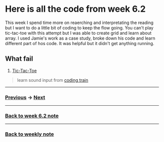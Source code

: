 # Here is all the code from week 6.2
This week I spend time more on reaerching and interpretating the reading but I want to do a little bit of coding to keep the flow going. You can't play tic-tac-toe with this attempt but I was able to create grid and learn about array. I used Jamie's work as a case study, broke down his code and learn different part of hos code. It was helpful but it didn't get anything running.    

## What fail
1. [Tic-Tac-Toe](https://napasornc.github.io/c0dew0rd/processing/week06.2/tic_tac_toe/)

> learn sound input from [coding train](https://youtu.be/GTWrWM1UsnA)

---------------------------------------------------
### [Previous](https://github.com/napasornc/c0dew0rd/tree/master/processing/week06.1) -> [Next](https://github.com/napasornc/c0dew0rd/tree/master/processing/week07)  

--------------------------------------------------
### [Back to week 6.2 note](https://github.com/napasornc/c0dew0rd/tree/master/week%2006.2)

--------------------------------------------------
### [Back to weekly note](https://napasornc.github.io/c0dew0rd/)


